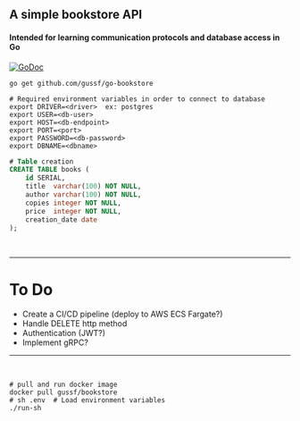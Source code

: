 ## A simple bookstore API 
#### Intended for learning communication protocols and database access in Go

[![GoDoc](https://godoc.org/github.com/github.com/gussf/go-bookstore/?status.svg)](https://pkg.go.dev/github.com/gussf/go-bookstore/?tab=doc)


``` shell
go get github.com/gussf/go-bookstore
```

``` shell
# Required environment variables in order to connect to database
export DRIVER=<driver>  ex: postgres
export USER=<db-user>
export HOST=<db-endpoint>
export PORT=<port>
export PASSWORD=<db-password>
export DBNAME=<dbname>
```

``` sql
# Table creation
CREATE TABLE books (
    id SERIAL,
    title  varchar(100) NOT NULL,
	author varchar(100) NOT NULL,
	copies integer NOT NULL,
	price  integer NOT NULL,
	creation_date date
);
```

<br>
<hr>

# To Do
* Create a CI/CD pipeline (deploy to AWS ECS Fargate?)
* Handle DELETE http method
* Authentication (JWT?)
* Implement gRPC?

<hr> 
<br>

``` shell 
# pull and run docker image
docker pull gussf/bookstore
# sh .env  # Load environment variables
./run-sh
``` 